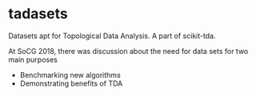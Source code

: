 # tadasets
Datasets apt for Topological Data Analysis. A part of scikit-tda.

At SoCG 2018, there was discussion about the need for data sets for two main purposes
- Benchmarking new algorithms
- Demonstrating benefits of TDA


